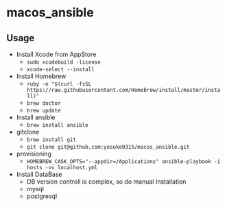 # macos_ansible

## Usage

- Install Xcode from AppStore
  - ```sudo xcodebuild -license```
  - ```xcode-select --install```
- Install Homebrew
  - ```ruby -e "$(curl -fsSL https://raw.githubusercontent.com/Homebrew/install/master/install)"```
  - ```brew doctor```
  - ```brew update```
- Install ansible
  - ```brew install ansible```
- gitclone
  - ```brew install git```
  - ```git clone git@github.com:yosuke0315/macos_ansible.git```
- provisioning
  - ```HOMEBREW_CASK_OPTS="--appdir=/Applications" ansible-playbook -i hosts -vv localhost.yml```
- Install DataBase
  - DB version controll is complex, so do manual Installation
  - mysql
  - postgresql
